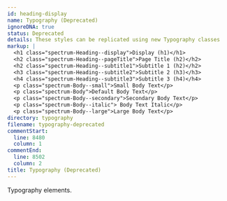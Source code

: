 ```yaml
---
id: heading-display
name: Typography (Deprecated)
ignoreDNA: true
status: Deprecated
details: These styles can be replicated using new Typography classes
markup: |
  <h1 class="spectrum-Heading--display">Display (h1)</h1>
  <h2 class="spectrum-Heading--pageTitle">Page Title (h2)</h2>
  <h2 class="spectrum-Heading--subtitle1">Subtitle 1 (h2)</h2>
  <h3 class="spectrum-Heading--subtitle2">Subtitle 2 (h3)</h3>
  <h4 class="spectrum-Heading--subtitle3">Subtitle 3 (h4)</h4>
  <p class="spectrum-Body--small">Small Body Text</p>
  <p class="spectrum-Body">Default Body Text</p>
  <p class="spectrum-Body--secondary">Secondary Body Text</p>
  <p class="spectrum-Body--italic"> Body Text Italic</p>
  <p class="spectrum-Body--large">Large Body Text</p>
directory: typography
filename: typography-deprecated
commentStart:
  line: 8480
  column: 1
commentEnd:
  line: 8502
  column: 2
title: Typography (Deprecated)
---
```

Typography elements.